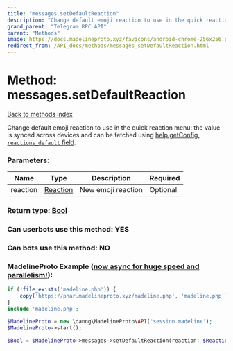 ```yaml
---
title: "messages.setDefaultReaction"
description: "Change default emoji reaction to use in the quick reaction menu: the value is synced across devices and can be fetched using [help.getConfig, `reactions_default` field](../methods/help.getConfig.html)."
grand_parent: "Telegram RPC API"
parent: "Methods"
image: https://docs.madelineproto.xyz/favicons/android-chrome-256x256.png
redirect_from: /API_docs/methods/messages_setDefaultReaction.html
---
```

# Method: messages.setDefaultReaction
[Back to methods index](index.html)



Change default emoji reaction to use in the quick reaction menu: the value is synced across devices and can be fetched using [help.getConfig, `reactions_default` field](../methods/help.getConfig.html).

### Parameters:

| Name     |    Type       | Description | Required |
|----------|---------------|-------------|----------|
|reaction|[Reaction](/API_docs/types/Reaction.html) | New emoji reaction | Optional|


### Return type: [Bool](/API_docs/types/Bool.html)

### Can userbots use this method: **YES**

### Can bots use this method: **NO**


### MadelineProto Example ([now async for huge speed and parallelism!](https://docs.madelineproto.xyz/docs/ASYNC.html)):


```php
if (!file_exists('madeline.php')) {
    copy('https://phar.madelineproto.xyz/madeline.php', 'madeline.php');
}
include 'madeline.php';

$MadelineProto = new \danog\MadelineProto\API('session.madeline');
$MadelineProto->start();

$Bool = $MadelineProto->messages->setDefaultReaction(reaction: $Reaction, );
```

